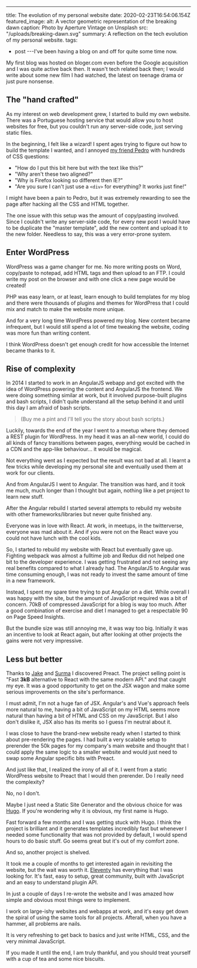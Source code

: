 ---
title: The evolution of my personal website
date: 2020-02-23T16:54:06.154Z
featured_image:
  alt: A vector geometric representation of the breaking dawn
  caption: Photo by Aperture Vintage on Unsplash
  src: "/uploads/breaking-dawn.svg"
summary: A reflection on the tech evolution of my personal website.
tags:
  - post
---I've been having a blog on and off for quite some time now.

My first blog was hosted on bloger.com even before the Google acquisition and I was quite active back then. It wasn't tech related back then; I would write about some new film I had watched, the latest on teenage drama or just pure nonsense.

## The "hand crafted"

As my interest on web development grew, I started to build my own website. There was a Portuguese hosting service that would allow you to host websites for free, but you couldn't run any server-side code, just serving static files.

In the beginning, I felt like a wizard! I spent ages trying to figure out how to build the template I wanted, and I annoyed [my friend Pedro](https://store.steampowered.com/app/557340/My_Friend_Pedro/ "My Friend Pedro") with hundreds of CSS questions:

- "How do I put this bit here but with the text like this?"
- "Why aren't these two aligned?"
- "Why is Firefox looking so different then IE?"
- "Are you sure I can't just use a `<div>` for everything? It works just fine!"

I might have been a pain to Pedro, but it was extremely rewarding to see the page after hacking all the CSS and HTML together.

The one issue with this setup was the amount of copy/pasting involved. Since I couldn't write any server-side code, for every new post I would have to be duplicate the "master template", add the new content and upload it to the new folder. Needless to say, this was a very error-prone system.

## Enter WordPress

WordPress was a game changer for me. No more writing posts on Word, copy/paste to notepad, add HTML tags and then upload to an FTP. I could write my post on the browser and with one click a new page would be created!

PHP was easy learn, or at least, learn enough to build templates for my blog and there were thousands of plugins and themes for WordPress that I could mix and match to make the website more unique.

And for a very long time WordPress powered my blog. New content became infrequent, but I would still spend a lot of time tweaking the website, coding was more fun than writing content.

I think WordPress doesn't get enough credit for how accessible the Internet became thanks to it.

## Rise of complexity

In 2014 I started to work in an AngularJS webapp and got excited with the idea of WordPress powering the content and AngularJS the frontend. We were doing something similar at work, but it involved purpose-built plugins and bash scripts, I didn't quite understand all the setup behind it and until this day I am afraid of bash scripts.

> (Buy me a pint and I'll tell you the story about bash scripts.)

Luckily, towards the end of the year I went to a meetup where they demoed a REST plugin for WordPress. In my head it was an all-new world, I could do all kinds of fancy transitions between pages, everything would be cached in a CDN and the app-like behaviour... it would be magical.

Not everything went as I expected but the result was not bad at all. I learnt a few tricks while developing my personal site and eventually used them at work for our clients.

And from AngularJS I went to Angular. The transition was hard, and it took me much, much longer than I thought but again, nothing like a pet project to learn new stuff.

After the Angular rebuild I started several attempts to rebuild my website with other frameworks/libraries but never quite finished any.

Everyone was in love with React. At work, in meetups, in the twitterverse, everyone was mad about it. And if you were not on the React wave you could not have lunch with the cool kids.

So, I started to rebuild my website with React but eventually gave up. Fighting webpack was almost a fulltime job and Redux did not helped one bit to the developer experience. I was getting frustrated and not seeing any real benefits compared to what I already had. The AngularJS to Angular was time consuming enough, I was not ready to invest the same amount of time in a new framework.

Instead, I spent my spare time trying to put Angular on a diet. While overall I was happy with the site, but the amount of JavaScript required was a bit of concern. 70kB of compressed JavaScript for a blog is way too much. After a good combination of exercise and diet I managed to get a respectable 90 on Page Speed Insights.

But the bundle size was still annoying me, it was way too big. Initially it was an incentive to look at React again, but after looking at other projects the gains were not very impressive.

## Less but better

Thanks to [Jake](https://twitter.com/jaffathecake "Jake Archibald's twitter page") and [Surma](https://twitter.com/DasSurma "Surma's twitter page") I discovered Preact. The project selling point is "Fast **3kB** alternative to React with the same modern API." and that caught my eye. It was a good opportunity to get on the JSX wagon and make some serious improvements on the site's performance.

I must admit, I'm not a huge fan of JSX. Angular's and Vue's approach feels more natural to me, having a bit of JavaScript on my HTML seems more natural than having a bit of HTML and CSS on my JavaScript. But I also don't dislike it, JSX also has its merits so I guess I'm neutral about it.

I was close to have the brand-new website ready when I started to think about pre-rendering the pages. I had built a very scalable setup to prerender the 50k pages for my company's main website and thought that I could apply the same logic to a smaller website and would just need to swap some Angular specific bits with Preact.

And just like that, I realized the irony of all of it. I went from a static WordPress website to Preact that I would then prerender. Do I really need the complexity?

No, no I don't.

Maybe I just need a Static Site Generator and the obvious choice for was [Hugo](https://gohugo.io/ "Hugo website"). If you're wondering why it is obvious, my first name is Hugo.

Fast forward a few months and I was getting stuck with Hugo. I think the project is brilliant and it generates templates incredibly fast but whenever I needed some functionality that was not provided by default, I would spend hours to do basic stuff. Go seems great but it's out of my comfort zone.

And so, another project is shelved.

It took me a couple of months to get interested again in revisiting the website, but the wait was worth it. [Eleventy](https://www.11ty.dev/ "Eleventy's project page") has everything that I was looking for. It's fast, easy to setup, great community, built with JavaScript and an easy to understand plugin API.

In just a couple of days I re-wrote the website and I was amazed how simple and obvious most things were to implement.

I work on large-ishy websites and webapps at work, and it's easy get down the spiral of using the same tools for all projects. Afterall, when you have a hammer, all problems are nails.

It is very refreshing to get back to basics and just write HTML, CSS, and the very minimal JavaScript.

If you made it until the end, I am truly thankful, and you should treat yourself with a cup of tea and some nice biscuits.
